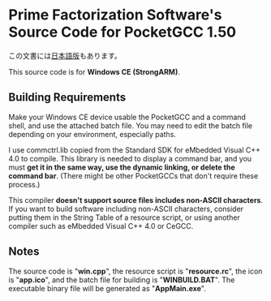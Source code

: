 # Prime Factorization Software's Source Code for PocketGCC 1.50
この文書には[日本語版](readme.md)もあります。

This source code is for **Windows CE (StrongARM)**.

## Building Requirements
Make your Windows CE device usable the PocketGCC and a command shell, and use the attached batch file. You may need to edit the batch file depending on your environment, especially paths.

I use commctrl.lib copied from the Standard SDK for eMbedded Visual C++ 4.0 to compile. This library is needed to display a command bar, and you must **get it in the same way, use the dynamic linking, or delete the command bar**. (There might be other PocketGCCs that don't require these process.)

This compiler **doesn't support source files includes non-ASCII characters**. If you want to build software including non-ASCII characters, consider putting them in the String Table of a resource script, or using another compiler such as eMbedded Visual C++ 4.0 or CeGCC.

## Notes
The source code is "**win.cpp**", the resource script is "**resource.rc**", the icon is "**app.ico**", and the batch file for building is "**WINBUILD.BAT**". The executable binary file will be generated as "**AppMain.exe**".